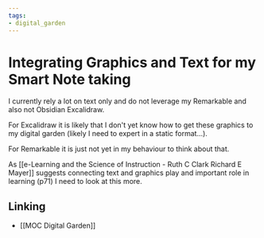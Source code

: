 ```yaml
---
tags: 
- digital_garden
---
```

# Integrating Graphics and Text for my Smart Note taking
I currently rely a lot on text only and do not leverage my Remarkable and also not Obsidian Excalidraw. 

For Excalidraw it is likely that I don't yet know how to get these graphics to my digital garden (likely I need to expert in a static format...). 

For Remarkable it is just not yet in my behaviour to think about that.

As [[e-Learning and the Science of Instruction - Ruth C Clark Richard E Mayer]] suggests connecting text and graphics play and important role in learning (p71) I need to look at this more.


## Linking
+ [[MOC Digital Garden]]